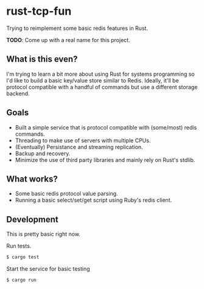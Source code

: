 # rust-tcp-fun

Trying to reimplement some basic redis features in Rust.

**TODO**: Come up with a real name for this project.

## What is this even?

I'm trying to learn a bit more about using Rust for systems programming so I'd 
like to build a basic key/value store similar to Redis. Ideally, it'll be protocol
compatible with a handful of commands but use a different storage backend.

## Goals

* Built a simple service that is protocol compatible with (some/most) redis commands.
* Threading to make use of servers with multiple CPUs.
* (Eventually) Persistance and streaming replication.
* Backup and recovery.
* Minimize the use of third party libraries and mainly rely on Rust's stdlib.

## What works?

* Some basic redis protocol value parsing.
* Running a basic select/set/get script using Ruby's redis client.

## Development

This is pretty basic right now.

Run tests.

```bash
$ cargo test
```

Start the service for basic testing

```bash
$ cargo run
```
